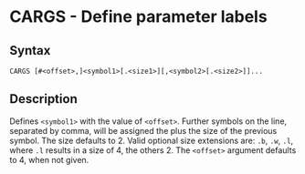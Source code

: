 # CARGS - Define parameter labels

## Syntax
```assembly
CARGS [#<offset>,]<symbol1>[.<size1>][,<symbol2>[.<size2>]]...
```

## Description
Defines `<symbol1>` with the value of `<offset>`.
Further symbols on the line, separated by comma, will be assigned the <offset> plus the size of the previous symbol.
The size defaults to 2. Valid optional size extensions are: `.b`, `.w`, `.l`, where `.l` results in a size of 4, the others 2. The `<offset>` argument defaults to 4, when not given.
